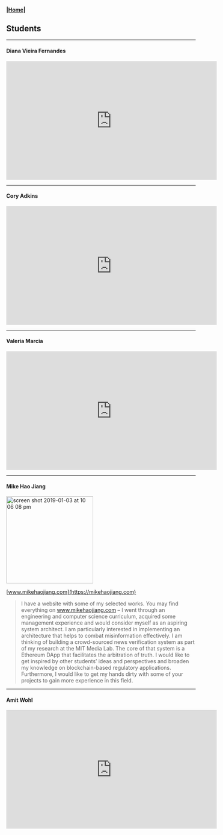 #### |[Home](https://mitmedialab.github.io/2019-MIT-Computational-Law-Course)|

## Students

-----------------
#### Diana Vieira Fernandes

<iframe width="560" height="315" src="https://www.youtube.com/embed/dJZNnW4VeBc" frameborder="0" allow="accelerometer; autoplay; encrypted-media; gyroscope; picture-in-picture" allowfullscreen></iframe>

-----------------
#### Cory Adkins

<iframe width="560" height="315" src="https://www.youtube.com/embed/zBAVVuh1S8k" frameborder="0" allow="accelerometer; autoplay; encrypted-media; gyroscope; picture-in-picture" allowfullscreen></iframe>

-----------------
#### Valeria Marcia

<iframe width="560" height="315" src="https://www.youtube.com/embed/C50vngxdq0g" frameborder="0" allow="accelerometer; autoplay; encrypted-media; gyroscope; picture-in-picture" allowfullscreen></iframe>

-----------------
#### Mike Hao Jiang

<img width="231" alt="screen shot 2019-01-03 at 10 06 08 pm" src="https://user-images.githubusercontent.com/2357755/50672061-ccb4d600-0fa3-11e9-86cd-3b42538e51ac.png">

[www.mikehaojiang.com](https://mikehaojiang.com)

> I have a website with some of my selected works. You may find everything on www.mikehaojiang.com – I went through an engineering and computer science curriculum, acquired some management experience and would consider myself as an aspiring system architect.
> I am particularly interested in implementing an architecture that helps to combat misinformation effectively. I am thinking of building a crowd-sourced news verification system as part of my research at the MIT Media Lab. The core of that system is a Ethereum DApp that facilitates the arbitration of truth. I would like to get inspired by other students’ ideas and perspectives and broaden my knowledge on blockchain-based regulatory applications. Furthermore, I would like to get my hands dirty with some of your projects to gain more experience in this field.


-----------------
#### Amit Wohl

<iframe width="560" height="315" src="https://www.youtube.com/embed/00ECplbkryI" frameborder="0" allow="accelerometer; autoplay; encrypted-media; gyroscope; picture-in-picture" allowfullscreen></iframe>
